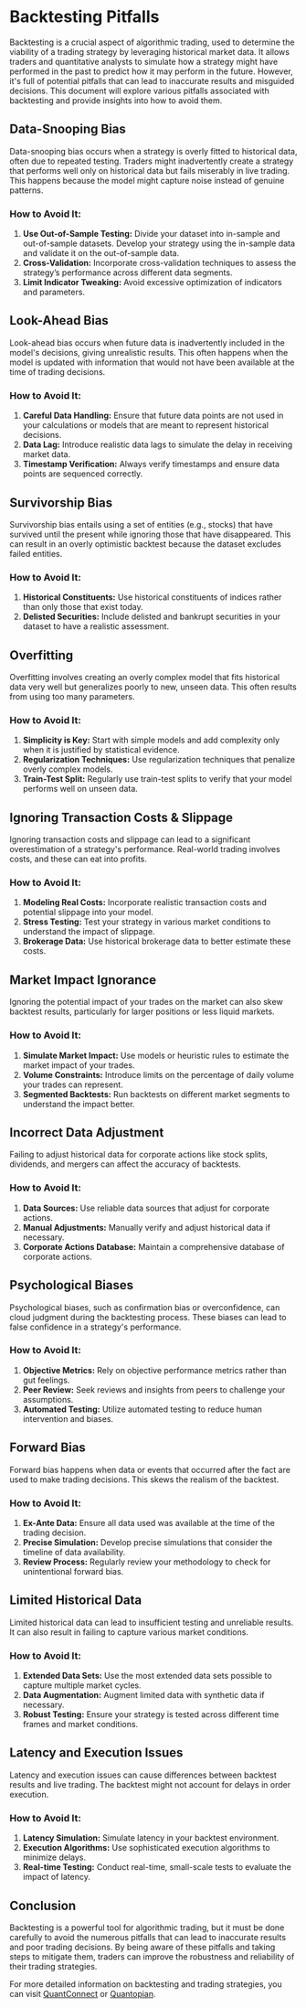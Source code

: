 # Backtesting Pitfalls

Backtesting is a crucial aspect of algorithmic trading, used to determine the viability of a trading strategy by leveraging historical market data. It allows traders and quantitative analysts to simulate how a strategy might have performed in the past to predict how it may perform in the future. However, it's full of potential pitfalls that can lead to inaccurate results and misguided decisions. This document will explore various pitfalls associated with backtesting and provide insights into how to avoid them.

## Data-Snooping Bias

Data-snooping bias occurs when a strategy is overly fitted to historical data, often due to repeated testing. Traders might inadvertently create a strategy that performs well only on historical data but fails miserably in live trading. This happens because the model might capture noise instead of genuine patterns.

### How to Avoid It:

1. **Use Out-of-Sample Testing:** Divide your dataset into in-sample and out-of-sample datasets. Develop your strategy using the in-sample data and validate it on the out-of-sample data.
2. **Cross-Validation:** Incorporate cross-validation techniques to assess the strategy’s performance across different data segments.
3. **Limit Indicator Tweaking:** Avoid excessive optimization of indicators and parameters.

## Look-Ahead Bias

Look-ahead bias occurs when future data is inadvertently included in the model's decisions, giving unrealistic results. This often happens when the model is updated with information that would not have been available at the time of trading decisions.

### How to Avoid It:

1. **Careful Data Handling:** Ensure that future data points are not used in your calculations or models that are meant to represent historical decisions.
2. **Data Lag:** Introduce realistic data lags to simulate the delay in receiving market data.
3. **Timestamp Verification:** Always verify timestamps and ensure data points are sequenced correctly.

## Survivorship Bias

Survivorship bias entails using a set of entities (e.g., stocks) that have survived until the present while ignoring those that have disappeared. This can result in an overly optimistic backtest because the dataset excludes failed entities.

### How to Avoid It:

1. **Historical Constituents:** Use historical constituents of indices rather than only those that exist today.
2. **Delisted Securities:** Include delisted and bankrupt securities in your dataset to have a realistic assessment.

## Overfitting

Overfitting involves creating an overly complex model that fits historical data very well but generalizes poorly to new, unseen data. This often results from using too many parameters.

### How to Avoid It:

1. **Simplicity is Key:** Start with simple models and add complexity only when it is justified by statistical evidence.
2. **Regularization Techniques:** Use regularization techniques that penalize overly complex models.
3. **Train-Test Split:** Regularly use train-test splits to verify that your model performs well on unseen data.

## Ignoring Transaction Costs & Slippage

Ignoring transaction costs and slippage can lead to a significant overestimation of a strategy's performance. Real-world trading involves costs, and these can eat into profits.

### How to Avoid It:

1. **Modeling Real Costs:** Incorporate realistic transaction costs and potential slippage into your model.
2. **Stress Testing:** Test your strategy in various market conditions to understand the impact of slippage.
3. **Brokerage Data:** Use historical brokerage data to better estimate these costs.

## Market Impact Ignorance

Ignoring the potential impact of your trades on the market can also skew backtest results, particularly for larger positions or less liquid markets.

### How to Avoid It:

1. **Simulate Market Impact:** Use models or heuristic rules to estimate the market impact of your trades.
2. **Volume Constraints:** Introduce limits on the percentage of daily volume your trades can represent.
3. **Segmented Backtests:** Run backtests on different market segments to understand the impact better.

## Incorrect Data Adjustment

Failing to adjust historical data for corporate actions like stock splits, dividends, and mergers can affect the accuracy of backtests.

### How to Avoid It:

1. **Data Sources:** Use reliable data sources that adjust for corporate actions.
2. **Manual Adjustments:** Manually verify and adjust historical data if necessary.
3. **Corporate Actions Database:** Maintain a comprehensive database of corporate actions.

## Psychological Biases

Psychological biases, such as confirmation bias or overconfidence, can cloud judgment during the backtesting process. These biases can lead to false confidence in a strategy's performance.

### How to Avoid It:

1. **Objective Metrics:** Rely on objective performance metrics rather than gut feelings.
2. **Peer Review:** Seek reviews and insights from peers to challenge your assumptions.
3. **Automated Testing:** Utilize automated testing to reduce human intervention and biases.

## Forward Bias

Forward bias happens when data or events that occurred after the fact are used to make trading decisions. This skews the realism of the backtest.

### How to Avoid It:

1. **Ex-Ante Data:** Ensure all data used was available at the time of the trading decision.
2. **Precise Simulation:** Develop precise simulations that consider the timeline of data availability.
3. **Review Process:** Regularly review your methodology to check for unintentional forward bias.

## Limited Historical Data

Limited historical data can lead to insufficient testing and unreliable results. It can also result in failing to capture various market conditions.

### How to Avoid It:

1. **Extended Data Sets:** Use the most extended data sets possible to capture multiple market cycles.
2. **Data Augmentation:** Augment limited data with synthetic data if necessary.
3. **Robust Testing:** Ensure your strategy is tested across different time frames and market conditions.

## Latency and Execution Issues

Latency and execution issues can cause differences between backtest results and live trading. The backtest might not account for delays in order execution.

### How to Avoid It:

1. **Latency Simulation:** Simulate latency in your backtest environment.
2. **Execution Algorithms:** Use sophisticated execution algorithms to minimize delays.
3. **Real-time Testing:** Conduct real-time, small-scale tests to evaluate the impact of latency.

## Conclusion

Backtesting is a powerful tool for algorithmic trading, but it must be done carefully to avoid the numerous pitfalls that can lead to inaccurate results and poor trading decisions. By being aware of these pitfalls and taking steps to mitigate them, traders can improve the robustness and reliability of their trading strategies.

For more detailed information on backtesting and trading strategies, you can visit [QuantConnect](https://www.quantconnect.com) or [Quantopian](https://www.quantopian.com).

